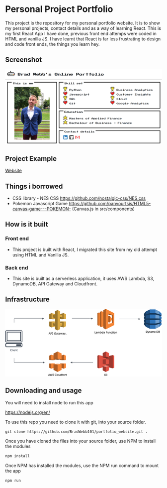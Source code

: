 # Personal Project Portfolio

This project is the repository for my personal portfolio website. It is to show my personal projects, contact details and as a way of learning React. This is my first React App I have done, previous front end attemps were coded in HTML and vanilla JS. I have learnt that React is far less frustrating to design and code front ends, the things you learn hey. 

## Screenshot

![alt text](./readme_images/screenshot.png "Title")

## Project Example

[Website](https://bradwebb101.com)

## Things i borrowed

- CSS library - NES CSS https://github.com/nostalgic-css/NES.css
- Pokemon Javascript Game https://github.com/panvourtsis/HTML5-canvas-game---POKEMON- (Canvas.js in src/components)

## How is it built

### Front end

- This project is built with React, I migrated this site from my old attempt using HTML and Vanilla JS. 

### Back end

- This site is built as a serverless application, it uses AWS Lambda, S3, DynamoDB, API Gateway and Cloudfront.
  
## Infrastructure

![infrastrucure](./readme_images/infrastructure.png)

## Downloading and usage

You will need to install node to run this app 

https://nodejs.org/en/

To use this repo you need to clone it with git, into your source folder. 

``` git
git clone https://github.com/BradWebb101/portfolio_website.git .
```

Once you have cloned the files into your source folder, use NPM to install the modules

``` cmd 
npm install 
```

Once NPM has installed the modules, use the NPM run command to mount the app 

``` cmd 
npm run 
```
